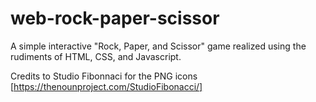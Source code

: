 # web-rock-paper-scissor

A simple interactive "Rock, Paper, and Scissor" game realized using the rudiments of HTML, CSS, and Javascript.

Credits to Studio Fibonnaci for the PNG icons [https://thenounproject.com/StudioFibonacci/]